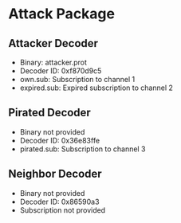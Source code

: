 # Attack Package
## Attacker Decoder
 - Binary: attacker.prot
 - Decoder ID: 0xf870d9c5
 - own.sub: Subscription to channel 1
 - expired.sub: Expired subscription to channel 2

## Pirated Decoder
 - Binary not provided
 - Decoder ID: 0x36e83ffe
 - pirated.sub: Subscription to channel 3

## Neighbor Decoder
 - Binary not provided
 - Decoder ID: 0x86590a3
 - Subscription not provided
